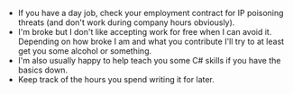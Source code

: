 * If you have a day job, check your employment contract for IP poisoning threats (and don't work during company hours obviously).
* I'm broke but I don't like accepting work for free when I can avoid it. Depending on how broke I am and what you contribute I'll try to at least get you some alcohol or something.
* I'm also usually happy to help teach you some C# skills if you have the basics down.
* Keep track of the hours you spend writing it for later.
